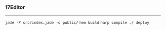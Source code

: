 ###  17Editor

-----------------


`jade -P src/index.jade -o public/`
`hem build`
`harp compile ./ deploy`

